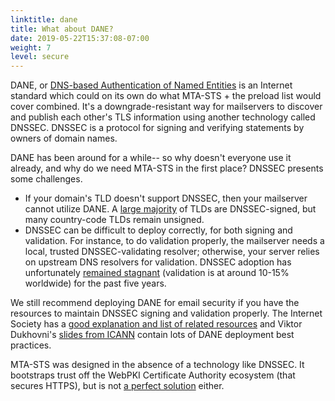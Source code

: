 ```yaml
---
linktitle: dane
title: What about DANE?
date: 2019-05-22T15:37:08-07:00
weight: 7
level: secure
---
```


DANE, or [DNS-based Authentication of Named Entities](https://tools.ietf.org/html/rfc7672) is an Internet standard which could on its own do what MTA-STS + the preload list would cover combined. It's a downgrade-resistant way for mailservers to discover and publish each other's TLS information using another technology called DNSSEC. DNSSEC is a protocol for signing and verifying statements by owners of domain names.

DANE has been around for a while-- so why doesn't everyone use it already, and why do we need MTA-STS in the first place? DNSSEC presents some challenges. 
 * If your domain's TLD doesn't support DNSSEC, then your mailserver cannot utilize DANE. A [large majority](http://stats.research.icann.org/dns/tld_report/) of TLDs are DNSSEC-signed, but many country-code TLDs remain unsigned.
 * DNSSEC can be difficult to deploy correctly, for both signing and validation. For instance, to do validation properly, the mailserver needs a local, trusted DNSSEC-validating resolver; otherwise, your server relies on upstream DNS resolvers for validation.
DNSSEC adoption has unfortunately [remained stagnant](https://www.internetsociety.org/deploy360/dnssec/statistics/) (validation is at around 10-15% worldwide) for the past five years.

We still recommend deploying DANE for email security if you have the resources to maintain DNSSEC signing and validation properly. The Internet Society has a [good explanation and list of related resources](https://www.internetsociety.org/resources/deploy360/dane/) and Viktor Dukhovni's [slides from ICANN](https://imrryr.org/~viktor/ICANN61-viktor.pdf) contain lots of DANE deployment best practices.

MTA-STS was designed in the absence of a technology like DNSSEC. It bootstraps trust off the WebPKI Certificate Authority ecosystem (that secures HTTPS), but is not [a perfect solution](/faq#mtasts) either.

